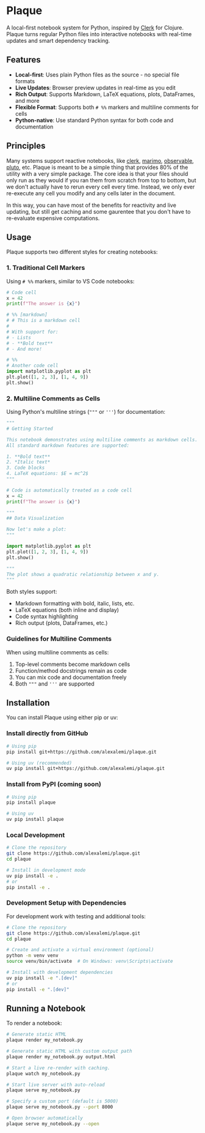 # Plaque

A local-first notebook system for Python, inspired by
[Clerk](https://clerk.vision/) for Clojure. Plaque turns regular Python files
into interactive notebooks with real-time updates and smart dependency
tracking.

## Features

- **Local-first**: Uses plain Python files as the source - no special file formats
- **Live Updates**: Browser preview updates in real-time as you edit
- **Rich Output**: Supports Markdown, LaTeX equations, plots, DataFrames, and more
- **Flexible Format**: Supports both `# %%` markers and multiline comments for cells
- **Python-native**: Use standard Python syntax for both code and documentation

## Principles

Many systems support reactive notebooks, like [clerk](https://clerk.vision/),
[marimo](https://marimo.io/),
[observable](https://observablehq.com/framework/),
[pluto](https://plutojl.org/), etc. Plaque is meant to be a simple thing that
provides 80% of the utility with a very simple package.  The core idea is that
your files should only run as they would if you ran them from scratch from top
to bottom, but we don't actually have to rerun every cell every time.  Instead,
we only ever re-execute any cell you modify and any cells later in the document.

In this way, you can have most of the benefits for reactivity and live
updating, but still get caching and some gaurentee that you don't have to
re-evaluate expensive computations.  

## Usage

Plaque supports two different styles for creating notebooks:

### 1. Traditional Cell Markers

Using `# %%` markers, similar to VS Code notebooks:

```python
# Code cell
x = 42
print(f"The answer is {x}")

# %% [markdown]
# # This is a markdown cell
#
# With support for:
# - Lists
# - **Bold text**
# - And more!

# %%
# Another code cell
import matplotlib.pyplot as plt
plt.plot([1, 2, 3], [1, 4, 9])
plt.show()
```

### 2. Multiline Comments as Cells

Using Python's multiline strings (`"""` or `'''`) for documentation:

```python
"""
# Getting Started

This notebook demonstrates using multiline comments as markdown cells.
All standard markdown features are supported:

1. **Bold text**
2. *Italic text*
3. Code blocks
4. LaTeX equations: $E = mc^2$
"""

# Code is automatically treated as a code cell
x = 42
print(f"The answer is {x}")

"""
## Data Visualization

Now let's make a plot:
"""

import matplotlib.pyplot as plt
plt.plot([1, 2, 3], [1, 4, 9])
plt.show()

"""
The plot shows a quadratic relationship between x and y.
"""
```

Both styles support:
- Markdown formatting with bold, italic, lists, etc.
- LaTeX equations (both inline and display)
- Code syntax highlighting
- Rich output (plots, DataFrames, etc.)

### Guidelines for Multiline Comments

When using multiline comments as cells:
1. Top-level comments become markdown cells
2. Function/method docstrings remain as code
3. You can mix code and documentation freely
4. Both `"""` and `'''` are supported

## Installation

You can install Plaque using either pip or uv:

### Install directly from GitHub

```bash
# Using pip
pip install git+https://github.com/alexalemi/plaque.git

# Using uv (recommended)
uv pip install git+https://github.com/alexalemi/plaque.git
```

### Install from PyPI (coming soon)

```bash
# Using pip
pip install plaque

# Using uv
uv pip install plaque
```

### Local Development

```bash
# Clone the repository
git clone https://github.com/alexalemi/plaque.git
cd plaque

# Install in development mode
uv pip install -e .
# or
pip install -e .
```

### Development Setup with Dependencies

For development work with testing and additional tools:

```bash
# Clone the repository
git clone https://github.com/alexalemi/plaque.git
cd plaque

# Create and activate a virtual environment (optional)
python -m venv venv
source venv/bin/activate  # On Windows: venv\Scripts\activate

# Install with development dependencies
uv pip install -e ".[dev]"
# or
pip install -e ".[dev]"
```

## Running a Notebook

To render a notebook:

```bash
# Generate static HTML
plaque render my_notebook.py

# Generate static HTML with custom output path
plaque render my_notebook.py output.html

# Start a live re-render with caching.
plaque watch my_notebook.py

# Start live server with auto-reload
plaque serve my_notebook.py

# Specify a custom port (default is 5000)
plaque serve my_notebook.py --port 8000

# Open browser automatically
plaque serve my_notebook.py --open
```
